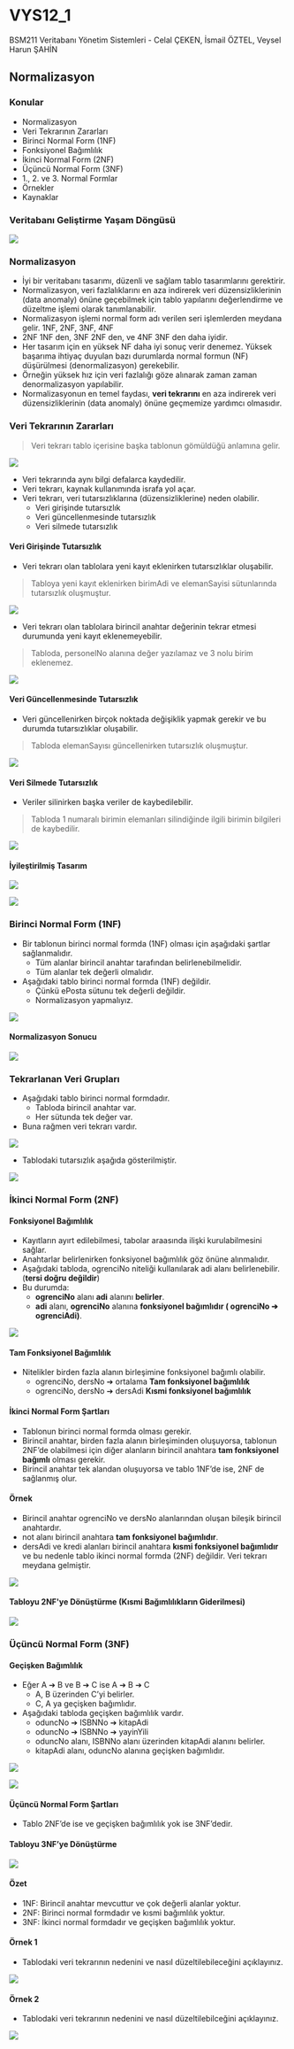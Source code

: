 # VYS12\_1

BSM211 Veritabanı Yönetim Sistemleri - Celal ÇEKEN, İsmail ÖZTEL, Veysel Harun ŞAHİN

## Normalizasyon

### Konular

* Normalizasyon
* Veri Tekrarının Zararları
* Birinci Normal Form \(1NF\)
* Fonksiyonel Bağımlılık
* İkinci Normal Form \(2NF\)
* Üçüncü Normal Form \(3NF\)
* 1., 2. ve 3. Normal Formlar
* Örnekler
* Kaynaklar

### Veritabanı Geliştirme Yaşam Döngüsü

![](.gitbook/assets/YasamDongusu.png)

### Normalizasyon

* İyi bir veritabanı tasarımı, düzenli ve sağlam tablo tasarımlarını gerektirir.
* Normalizasyon, veri fazlalıklarını en aza indirerek veri düzensizliklerinin \(data anomaly\) önüne geçebilmek için tablo yapılarını değerlendirme ve düzeltme işlemi olarak tanımlanabilir.
* Normalizasyon işlemi normal form adı verilen seri işlemlerden meydana gelir. 1NF, 2NF, 3NF, 4NF
* 2NF 1NF den, 3NF 2NF den, ve 4NF 3NF den daha iyidir.
* Her tasarım için en yüksek NF daha iyi sonuç verir denemez. Yüksek başarıma ihtiyaç duyulan bazı durumlarda normal formun \(NF\) düşürülmesi \(denormalizasyon\) gerekebilir.
* Örneğin yüksek hız için veri fazlalığı göze alınarak zaman zaman denormalizasyon yapılabilir.
* Normalizasyonun en temel faydası, **veri tekrarını** en aza indirerek veri düzensizliklerinin \(data anomaly\) önüne geçmemize yardımcı olmasıdır.

### Veri Tekrarının Zararları

> Veri tekrarı tablo içerisine başka tablonun gömüldüğü anlamına gelir.

![](.gitbook/assets/VeriTekrarininZararlari_1.png)

* Veri tekrarında aynı bilgi defalarca kaydedilir.
* Veri tekrarı, kaynak kullanımında israfa yol açar.
* Veri tekrarı, veri tutarsızlıklarına \(düzensizliklerine\) neden olabilir.
  * Veri girişinde tutarsızlık
  * Veri güncellenmesinde tutarsızlık
  * Veri silmede tutarsızlık

#### Veri Girişinde Tutarsızlık

* Veri tekrarı olan tablolara yeni kayıt eklenirken tutarsızlıklar oluşabilir.

> Tabloya yeni kayıt eklenirken birimAdi ve elemanSayisi sütunlarında tutarsızlık oluşmuştur.

![](.gitbook/assets/VeriGirisindeTutarsizlik_1.png)

* Veri tekrarı olan tablolara birincil anahtar değerinin tekrar etmesi durumunda yeni kayıt eklenemeyebilir.

> Tabloda, personelNo alanına değer yazılamaz ve 3 nolu birim eklenemez.

![](.gitbook/assets/VeriGirisindeTutarsizlik_2.png)

#### Veri Güncellenmesinde Tutarsızlık

* Veri güncellenirken birçok noktada değişiklik yapmak gerekir ve bu durumda tutarsızlıklar oluşabilir.

> Tabloda elemanSayısı güncellenirken tutarsızlık oluşmuştur.

![](.gitbook/assets/VeriGuncellemedeTutarsizlik_1.png)

#### Veri Silmede Tutarsızlık

* Veriler silinirken başka veriler de kaybedilebilir.

> Tabloda 1 numaralı birimin elemanları silindiğinde ilgili birimin bilgileri de kaybedilir.

![](.gitbook/assets/VeriSilmedeTutarsizlik_1.png)

#### İyileştirilmiş Tasarım

![](.gitbook/assets/IyilestirilmisTasarim.png)

![](.gitbook/assets/IyilestirilmisTasarim1.png)

### Birinci Normal Form \(1NF\)

* Bir tablonun birinci normal formda \(1NF\) olması için aşağıdaki şartlar sağlanmalıdır.
  * Tüm alanlar birincil anahtar tarafından belirlenebilmelidir.
  * Tüm alanlar tek değerli olmalıdır.
* Aşağıdaki tablo birinci normal formda \(1NF\) değildir.
  * Çünkü ePosta sütunu tek değerli değildir.
  * Normalizasyon yapmalıyız.

![](.gitbook/assets/BirinciNormalForm_1.png)

#### Normalizasyon Sonucu

![](.gitbook/assets/BirinciNormalForm_2.png)

### Tekrarlanan Veri Grupları

* Aşağıdaki tablo birinci normal formdadır.
  * Tabloda birincil anahtar var.
  * Her sütunda tek değer var.
* Buna rağmen veri tekrarı vardır.

![](.gitbook/assets/IkinciNormalForm_1.png)

* Tablodaki tutarsızlık aşağıda gösterilmiştir.

![](.gitbook/assets/IkinciNormalForm_2%20%281%29.png)

### İkinci Normal Form \(2NF\)

#### Fonksiyonel Bağımlılık

* Kayıtların ayırt edilebilmesi, tabolar araasında ilişki kurulabilmesini sağlar.
* Anahtarlar belirlenirken fonksiyonel bağımlılık göz önüne alınmalıdır.
* Aşağıdaki tabloda, ogrenciNo niteliği kullanılarak adi alanı belirlenebilir. \(**tersi doğru değildir**\)
* Bu durumda:
  * **ogrenciNo** alanı **adi** alanını **belirler**.
  * **adi** alanı, **ogrenciNo** alanına **fonksiyonel bağımlıdır \( ogrenciNo ➔ ogrenciAdi\)**.

![](.gitbook/assets/FonksiyonelBagimlilik.png)

#### Tam Fonksiyonel Bağımlılık

* Nitelikler birden fazla alanın birleşimine fonksiyonel bağımlı olabilir.
  * ogrenciNo, dersNo ➔ ortalama **Tam fonksiyonel bağımlılık**
  * ogrenciNo, dersNo ➔ dersAdi **Kısmi fonksiyonel bağımlılık**

#### İkinci Normal Form Şartları

* Tablonun birinci normal formda olması gerekir.
* Birincil anahtar, birden fazla alanın birleşiminden oluşuyorsa, tablonun 2NF’de olabilmesi için diğer alanların birincil anahtara **tam fonksiyonel bağımlı** olması gerekir.
* Birincil anahtar tek alandan oluşuyorsa ve tablo 1NF’de ise, 2NF de sağlanmış olur.

#### Örnek

* Birincil anahtar ogrenciNo ve dersNo alanlarından oluşan bileşik birincil anahtardır.
* not alanı birincil anahtara **tam fonksiyonel bağımlıdır**.
* dersAdi ve kredi alanları birincil anahtara **kısmi fonksiyonel bağımlıdır** ve bu nedenle tablo ikinci normal formda \(2NF\) değildir. Veri tekrarı meydana gelmiştir.

![](.gitbook/assets/IkinciNormalForm_2.png)

#### Tabloyu 2NF'ye Dönüştürme \(Kısmi Bağımlılıkların Giderilmesi\)

![](.gitbook/assets/IkinciNormalForm_3.png)

### Üçüncü Normal Form \(3NF\)

#### Geçişken Bağımlılık

* Eğer A ➔ B ve B ➔ C ise A ➔ B ➔ C
  * A, B üzerinden C’yi belirler.
  * C, A ya geçişken bağımlıdır.
* Aşağıdaki tabloda geçişken bağımlılık vardır.
  * oduncNo ➔ ISBNNo ➔ kitapAdi
  * oduncNo ➔ ISBNNo ➔ yayinYili
  * oduncNo alanı, ISBNNo alanı üzerinden kitapAdi alanını belirler.
  * kitapAdi alanı, oduncNo alanına geçişken bağımlıdır.

![](.gitbook/assets/UcuncuNormalForm_1.png)

![](.gitbook/assets/UcuncuNormalForm_2.png)

#### Üçüncü Normal Form Şartları

* Tablo 2NF’de ise ve geçişken bağımlılık yok ise 3NF’dedir.

#### Tabloyu 3NF’ye Dönüştürme

![](.gitbook/assets/UcuncuNormalForm_3.png)

#### Özet

* 1NF: Birincil anahtar mevcuttur ve çok değerli alanlar yoktur.
* 2NF: Birinci normal formdadır ve kısmi bağımlılık yoktur.
* 3NF: İkinci normal formdadır ve geçişken bağımlılık yoktur.

#### Örnek 1

* Tablodaki veri tekrarının nedenini ve nasıl düzeltilebileceğini açıklayınız.

![](.gitbook/assets/Ornek_1.png)

#### Örnek 2

* Tablodaki veri tekrarının nedenini ve nasıl düzeltilebilceğini açıklayınız.

![](.gitbook/assets/Ornek2.png)

